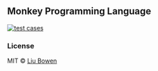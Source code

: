 ## Monkey Programming Language

[![test cases](https://github.com/lbwa/monkey-rust/actions/workflows/test.yml/badge.svg)](https://github.com/lbwa/monkey-rust/actions/workflows/test.yml)

### License

MIT © [Liu Bowen](https://github.com/lbwa)
